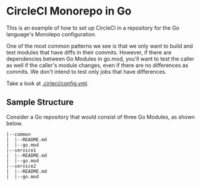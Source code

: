 # CircleCI Monorepo in Go

This is an example of how to set up CircleCI in a repository for the Go language's Monolepo configuration.

One of the most common patterns we see is that we only want to build and test modules that have diffs in their commits. However, if there are dependencies between Go Modules in go.mod, you'll want to test the caller as well if the caller's module changes, even if there are no differences as commits. We don't intend to test only jobs that have differences.

Take a look at [.cirleci/config.yml](https://github.com/d-tsuji/circleci-monorepo-go/blob/master/.circleci/config.yml).

## Sample Structure

Consider a Go repository that would consist of three Go Modules, as shown below.

```
|--common
|  |--README.md
|  |--go.mod
|--service1
|  |--README.md
|  |--go.mod
|--service2
|  |--README.md
|  |--go.mod
```
